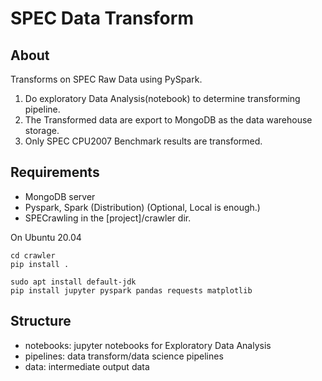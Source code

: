 # SPEC Data Transform

## About
Transforms on SPEC Raw Data using PySpark.
1. Do exploratory Data Analysis(notebook) to determine transforming pipeline.
2. The Transformed data are export to MongoDB as the data warehouse storage.
3. Only SPEC CPU2007 Benchmark results are transformed.

## Requirements
* MongoDB server
* Pyspark, Spark (Distribution) (Optional, Local is enough.)
* SPECrawling in the [project]/crawler dir. 

On Ubuntu 20.04
```shell
cd crawler
pip install .
```
```shell
sudo apt install default-jdk
pip install jupyter pyspark pandas requests matplotlib
```

## Structure
* notebooks: jupyter notebooks for Exploratory Data Analysis
* pipelines: data transform/data science pipelines
* data: intermediate output data
